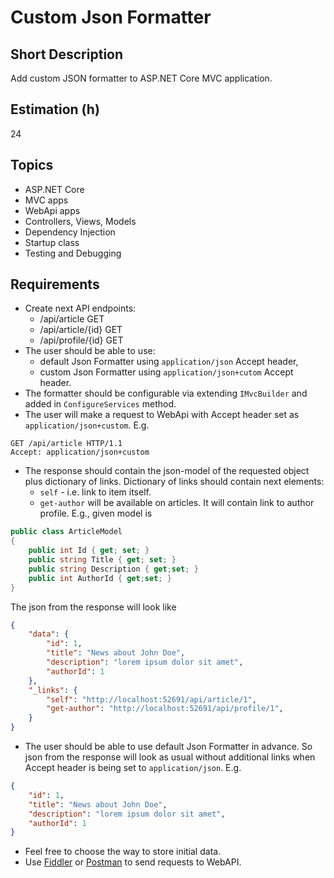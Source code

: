 # Custom Json Formatter

## Short Description

Add custom JSON formatter to ASP.NET Core MVC application.

## Estimation (h)

24

## Topics

* ASP.NET Core
* MVC apps
* WebApi apps
* Controllers, Views, Models
* Dependency Injection
* Startup class
* Testing and Debugging

## Requirements

* Create next API endpoints:
  * /api/article GET
  * /api/article/{id} GET
  * /api/profile/{id} GET
* The user should be able to use:
  * default Json Formatter using `application/json` Accept header,
  * custom Json Formatter using `application/json+cutom` Accept header.
* The formatter should be configurable via extending `IMvcBuilder` and added in `ConfigureServices` method.
* The user will make a request to WebApi with Accept header set as `application/json+custom`. E.g.

```http
GET /api/article HTTP/1.1
Accept: application/json+custom
```

* The response should contain the json-model of the requested object plus dictionary of links. Dictionary of links
  should contain next elements:
  * `self` - i.e. link to item itself.
  * `get-author` will be available on articles. It will contain link to author profile. E.g., given model is

```cs
public class ArticleModel
{
    public int Id { get; set; }
    public string Title { get; set; }
    public string Description { get;set; }
    public int AuthorId { get;set; }
}
```

The json from the response will look like

```json
{
    "data": {
        "id": 1,
        "title": "News about John Doe",
        "description": "lorem ipsum dolor sit amet",
        "authorId": 1
    },
    "_links": {
        "self": "http://localhost:52691/api/article/1",
        "get-author": "http://localhost:52691/api/profile/1",
    }
}
```

* The user should be able to use default Json Formatter in advance. So json from the response will look as usual without
  additional links when Accept header is being set to `application/json`. E.g.

```json
{
    "id": 1,
    "title": "News about John Doe",
    "description": "lorem ipsum dolor sit amet",
    "authorId": 1
}
```

* Feel free to choose the way to store initial data.
* Use [Fiddler](https://www.telerik.com/fiddler) or [Postman](https://www.getpostman.com/downloads/) to send requests to
  WebAPI.
